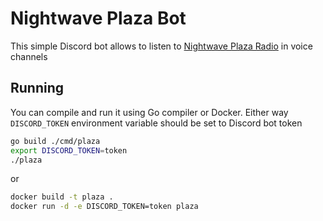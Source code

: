 # Nightwave Plaza Bot
This simple Discord bot allows to listen to [Nightwave Plaza Radio](https://plaza.one) in voice channels

## Running
You can compile and run it using Go compiler or Docker. Either way `DISCORD_TOKEN` environment variable should be set to Discord bot token

```bash
go build ./cmd/plaza
export DISCORD_TOKEN=token
./plaza
```
or
```bash
docker build -t plaza .
docker run -d -e DISCORD_TOKEN=token plaza
```
